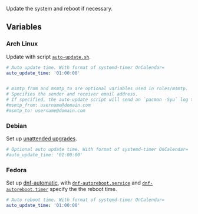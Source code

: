 Update the system and reboot if necessary.

## Variables

### Arch Linux
Update with script [`auto-update.sh`](templates/auto-update.sh.j2).
```yaml
# Auto update time. With format of systemd-timer OnCalendar=
auto_update_time: '01:00:00'


# msmtp_from and msmtp_to are optional variables used in roles/msmtp.
# Specifies the sender and receiver email address.
# If specified, the auto-update script will send an `pacman -Syu` log to the email address.
#msmtp_from: username@domain.com
#msmtp_to: username@domain.com
```

### Debian
Set up [unattended upgrades](https://wiki.debian.org/UnattendedUpgrades).
```yaml
# Optional auto update time. With format of systemd-timer OnCalendar=
#auto_update_time: '01:00:00'
```

### Fedora
Set up [dnf-automatic](https://dnf.readthedocs.io/en/latest/automatic.html),
with [`dnf-autoreboot.service`](files/dnf-autoreboot.service) and [`dnf-autoreboot.timer`](templates/dnf-autoreboot.timer.j2)
specify the the reboot time.
```yaml
# Auto reboot time. With format of systemd-timer OnCalendar=
auto_update_time: '01:00:00'
```
